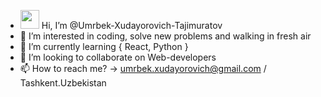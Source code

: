 - <img src="https://media3.giphy.com/media/w1OBpBd7kJqHrJnJ13/giphy.gif?cid=ecf05e47txwineqmmksdylx72gia6dzj7k6gvdonjnvcu5ip&rid=giphy.gif&ct=s" width="30px"> Hi, I’m @Umrbek-Xudayorovich-Tajimuratov
- 👀 I’m interested in coding, solve new problems and walking in fresh air
- 🌱 I’m currently learning { React, Python } 
- 💞️ I’m looking to collaborate on Web-developers
- 📫 How to reach me? -> umrbek.xudayorovich@gmail.com / Tashkent.Uzbekistan

<!---
Umrbek-Xudayorovich-Tajimuratov/Umrbek-Xudayorovich-Tajimuratov is a ✨ special ✨ repository because its `README.md` (this file) appears on your GitHub profile.
You can click the Preview link to take a look at your changes.
--->

